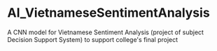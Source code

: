 # AI_VietnameseSentimentAnalysis
A CNN model for Vietnamese Sentiment Analysis (project of subject Decision Support System) to support college's final project
